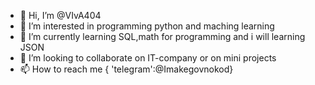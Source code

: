 - 👋 Hi, I’m @VIvA404
- 👀 I’m interested in programming python and maching learning
- 🌱 I’m currently learning SQL,math for programming and i will learning JSON 
- 💞️ I’m looking to collaborate on IT-company or on mini projects
- 📫 How to reach me { 'telegram':@Imakegovnokod}

<!---
VIvA404/VIvA404 is a ✨ special ✨ repository because its `README.md` (this file) appears on your GitHub profile.
You can click the Preview link to take a look at your changes.
--->
